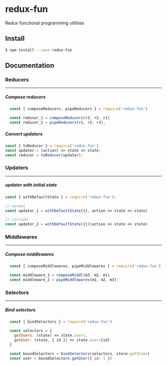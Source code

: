 redux-fun
===============

Redux functional programming utilities

## Install
```bash
$ npm install --save redux-fun
```

## Documentation


### Reducers
----------------------

##### Compose reducers
```js
  const { composeReducers, pipeReducers } = require('redux-fun')

  const reducer_1 = composeReducers(r3, r2, r1)
  const reducer_2 = pipeReducers(r1, r2, r3);
```

##### Convert updaters
```js
const { toReducer } = require('redux-fun')
const updater = (action) => state => state;
const reducer = toReducer(updater);
```

### Updaters
----------------------
##### updater with initial state
```js
const { withDefaultState } = require('redux-fun');

// normal
const updater_1 = withDefaultState({}, action => state => state)

// curried
const updater_2 = withDefaultState({})(action => state => state)
```

### Middlewares
----------------------

##### Compose middlewares
```js
  const { composeMiddlewares, pipeMiddlewares } = require('redux-fun')

  const middleware_1 = composeMiddl(m3, m2, m1)
  const middleware_2 = pipeMiddlewares(m1, m2, m3);
```

### Selectors
----------------------

##### Bind selectors

```js
  const { bindSelectors } = require('redux-fun')

  const selectors = {
    getUsers: (state) => state.users,
    getUser: (state, { id }) => state.users[id]
  }

  const boundSelectors = bindSelectors(selectors, store.getState)
  const user = boundSelectors.getUser({ id: 1 })
```
